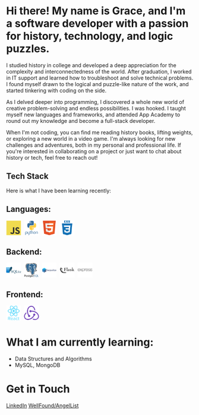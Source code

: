 # Hi there! My name is Grace, and I'm a software developer with a passion for history, technology, and logic puzzles.

I studied history in college and developed a deep appreciation for the complexity and interconnectedness of the world. After graduation, I worked in IT support and learned how to troubleshoot and solve technical problems. I found myself drawn to the logical and puzzle-like nature of the work, and started tinkering with coding on the side.

As I delved deeper into programming, I discovered a whole new world of creative problem-solving and endless possibilities. I was hooked. I taught myself new languages and frameworks, and attended App Academy to round out my knowledge and become a full-stack developer.

When I'm not coding, you can find me reading history books, lifting weights, or exploring a new world in a video game. I'm always looking for new challenges and adventures, both in my personal and professional life. If you're interested in collaborating on a project or just want to chat about history or tech, feel free to reach out!


## Tech Stack

Here is what I have been learning recently:

## Languages:

<div>
  <img src="https://github.com/devicons/devicon/blob/master/icons/javascript/javascript-original.svg" title="JavaScript" alt="JavaScript" width="40" height="40"/>&nbsp;
  <img src="https://github.com/devicons/devicon/blob/master/icons/python/python-original-wordmark.svg" title="Python" alt="Python" width="40" height="40"/>&nbsp;
   <img src="https://github.com/devicons/devicon/blob/master/icons/html5/html5-original.svg" title="HTML5" alt="HTML" width="40" height="40"/>&nbsp;
      <img src="https://github.com/devicons/devicon/blob/master/icons/css3/css3-plain-wordmark.svg"  title="CSS3" alt="CSS" width="40" height="40"/>&nbsp;
</div>

## Backend:

<div>
  <img src="https://github.com/devicons/devicon/blob/master/icons/sqlite/sqlite-original-wordmark.svg" title="sqlite" alt="sqlite" width="40" height="40"/>&nbsp;
  <img src="https://github.com/devicons/devicon/blob/master/icons/postgresql/postgresql-original-wordmark.svg" title="postgreSQL" alt="postgreSQL" width="40" height="40"/>&nbsp;
    <img src="https://github.com/devicons/devicon/blob/master/icons/sequelize/sequelize-original-wordmark.svg" title="Sequelize" alt="Sequelize" width="40" height="40"/>&nbsp;
    <img src="https://github.com/devicons/devicon/blob/master/icons/flask/flask-original-wordmark.svg" title="Flask" alt="Flask" width="40" height="40" />&nbsp;
      <img src="https://github.com/devicons/devicon/blob/master/icons/express/express-original-wordmark.svg" title="Express" alt="Express" width="40" height="40" />&nbsp;
</div>

## Frontend:

<div>
  <img src="https://github.com/devicons/devicon/blob/master/icons/react/react-original-wordmark.svg" title="React" alt="React" width="40" height="40"/>&nbsp;
  <img src="https://github.com/devicons/devicon/blob/master/icons/redux/redux-original.svg" title="Redux" alt="Redux " width="40" height="40"/>&nbsp;
</div>

# What I am currently learning:
- Data Structures and Algorithms
- MySQL, MongoDB


# Get in Touch
[LinkedIn](https://www.linkedin.com/in/gracescizma/)
[WellFound/AngelList](https://wellfound.com/u/grace-cizma)
